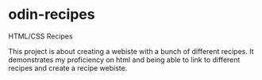 # odin-recipes
HTML/CSS Recipes

This project is about creating a webiste with a bunch of different recipes. It demonstrates my proficiency on html and being able to link to different recipes and create a recipe webiste.
